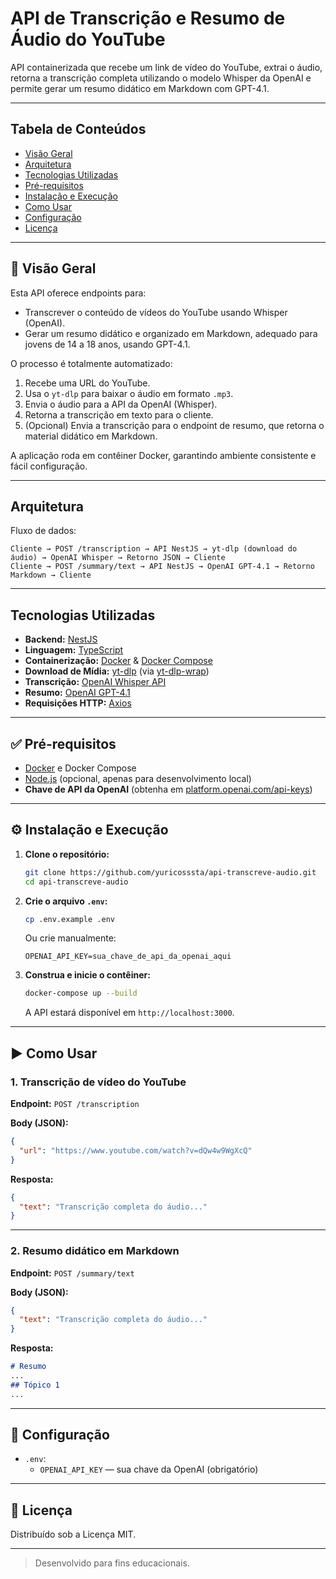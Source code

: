 # API de Transcrição e Resumo de Áudio do YouTube

API containerizada que recebe um link de vídeo do YouTube, extrai o áudio, retorna a transcrição completa utilizando o modelo Whisper da OpenAI e permite gerar um resumo didático em Markdown com GPT-4.1.

---

##  Tabela de Conteúdos

- [Visão Geral](#visão-geral)
- [Arquitetura](#arquitetura)
- [Tecnologias Utilizadas](#tecnologias-utilizadas)
- [Pré-requisitos](#pré-requisitos)
- [Instalação e Execução](#instalação-e-execução)
- [Como Usar](#como-usar)
- [Configuração](#configuração)
- [Licença](#licença)

---

## 🎯 Visão Geral

Esta API oferece endpoints para:
- Transcrever o conteúdo de vídeos do YouTube usando Whisper (OpenAI).
- Gerar um resumo didático e organizado em Markdown, adequado para jovens de 14 a 18 anos, usando GPT-4.1.

O processo é totalmente automatizado:
1. Recebe uma URL do YouTube.
2. Usa o `yt-dlp` para baixar o áudio em formato `.mp3`.
3. Envia o áudio para a API da OpenAI (Whisper).
4. Retorna a transcrição em texto para o cliente.
5. (Opcional) Envia a transcrição para o endpoint de resumo, que retorna o material didático em Markdown.

A aplicação roda em contêiner Docker, garantindo ambiente consistente e fácil configuração.

---

##  Arquitetura

Fluxo de dados:

```
Cliente → POST /transcription → API NestJS → yt-dlp (download do áudio) → OpenAI Whisper → Retorno JSON → Cliente
Cliente → POST /summary/text → API NestJS → OpenAI GPT-4.1 → Retorno Markdown → Cliente
```

---

##  Tecnologias Utilizadas

- **Backend:** [NestJS](https://nestjs.com/)
- **Linguagem:** [TypeScript](https://www.typescriptlang.org/)
- **Containerização:** [Docker](https://www.docker.com/) & [Docker Compose](https://docs.docker.com/compose/)
- **Download de Mídia:** [yt-dlp](https://github.com/yt-dlp/yt-dlp) (via [yt-dlp-wrap](https://www.npmjs.com/package/yt-dlp-wrap))
- **Transcrição:** [OpenAI Whisper API](https://platform.openai.com/docs/guides/speech-to-text)
- **Resumo:** [OpenAI GPT-4.1](https://platform.openai.com/docs/overview)
- **Requisições HTTP:** [Axios](https://axios-http.com/)

---

## ✅ Pré-requisitos

- [Docker](https://www.docker.com/get-started/) e Docker Compose
- [Node.js](https://nodejs.org/en/) (opcional, apenas para desenvolvimento local)
- **Chave de API da OpenAI** (obtenha em [platform.openai.com/api-keys](https://platform.openai.com/api-keys))

---

## ⚙️ Instalação e Execução

1. **Clone o repositório:**
   ```bash
   git clone https://github.com/yuricosssta/api-transcreve-audio.git
   cd api-transcreve-audio
   ```

2. **Crie o arquivo `.env`:**
   ```bash
   cp .env.example .env
   ```
   Ou crie manualmente:
   ```
   OPENAI_API_KEY=sua_chave_de_api_da_openai_aqui
   ```

3. **Construa e inicie o contêiner:**
   ```bash
   docker-compose up --build
   ```
   A API estará disponível em `http://localhost:3000`.

---

## ▶️ Como Usar

### 1. Transcrição de vídeo do YouTube

**Endpoint:** `POST /transcription`

**Body (JSON):**
```json
{
  "url": "https://www.youtube.com/watch?v=dQw4w9WgXcQ"
}
```

**Resposta:**
```json
{
  "text": "Transcrição completa do áudio..."
}
```

---

### 2. Resumo didático em Markdown

**Endpoint:** `POST /summary/text`

**Body (JSON):**
```json
{
  "text": "Transcrição completa do áudio..."
}
```

**Resposta:**
```markdown
# Resumo
...
## Tópico 1
...
```

---

## 🔧 Configuração

- `.env`:  
  - `OPENAI_API_KEY` — sua chave da OpenAI (obrigatório)

---

## 📄 Licença

Distribuído sob a Licença MIT.

---

> Desenvolvido para fins educacionais.